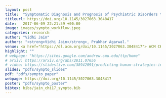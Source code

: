```yaml
---
layout: post
title:  "Symptomatic Diagnosis and Prognosis of Psychiatric Disorders through Personal Gadgets"
titleurl: https://doi.org/10.1145/3027063.3048417
date:   2017-06-09 22:21:59 +00:00
image: images/sympto_workflow.jpeg
categories: research
author: "Vidhi Jain"
authors: "<strong>Vidhi Jain</strong>, Prakhar Agarwal."
venue: <a href="https://dl.acm.org/doi/10.1145/3027063.3048417"> ACM CHI Extended Abstracts (CHI EA'17) </a>
highlight: ""
# webpage: "https://sites.google.com/andrew.cmu.edu/ttp/home"
# arxiv: https://arxiv.org/abs/2011.07656
# video: https://slideslive.com/38942091/predicting-human-strategies-in-simulated-search-and-rescue
slides: "pdfs/sympto_slides"
pdf: "pdfs/sympto_paper"
webpage: https://doi.org/10.1145/3027063.3048417
poster: "pdfs/sympto_poster"
bibtex: bibs/jain_chi17_sympto.bib
---
```


